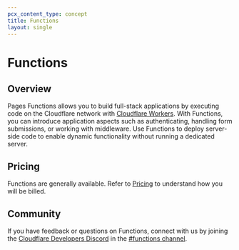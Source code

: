 ```yaml
---
pcx_content_type: concept
title: Functions 
layout: single
---
```


# Functions 

## Overview

Pages Functions allows you to build full-stack applications by executing code on the Cloudflare network with [Cloudflare Workers](https://workers.cloudflare.com/). With Functions, you can introduce application aspects such as authenticating, handling form submissions, or working with middleware. Use Functions to deploy server-side code to enable dynamic functionality without running a dedicated server.

## Pricing 

Functions are generally available. Refer to [Pricing](/pages/platform/functions/pricing) to understand how you will be billed.

## Community

If you have  feedback or questions on Functions, connect with us by joining the [Cloudflare Developers Discord](https://discord.com/invite/cloudflaredev) in the [#functions channel](https://discord.com/channels/595317990191398933/910978223968518144). 
